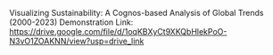 Visualizing Sustainability: A Cognos-based Analysis of Global Trends (2000-2023)
Demonstration Link: https://drive.google.com/file/d/1oqKBXyCt9XKQbHlekPoO-N3vO1ZOAKNN/view?usp=drive_link
